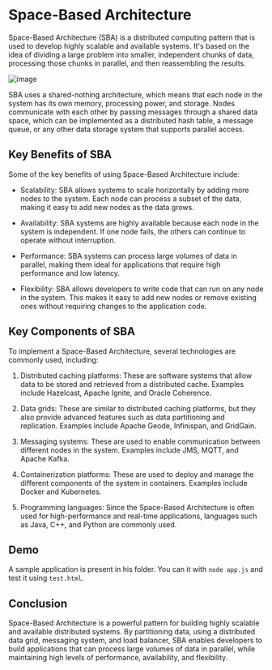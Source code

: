 # Space-Based Architecture

Space-Based Architecture (SBA) is a distributed computing pattern that is used to develop highly scalable and available systems. It's based on the idea of dividing a large problem into smaller, independent chunks of data, processing those chunks in parallel, and then reassembling the results.

![image](https://github.com/rammishr/Architecture-Patterns/assets/43367262/1cde254b-567e-4dfa-950f-a418c5da107b)

SBA uses a shared-nothing architecture, which means that each node in the system has its own memory, processing power, and storage. Nodes communicate with each other by passing messages through a shared data space, which can be implemented as a distributed hash table, a message queue, or any other data storage system that supports parallel access.

## Key Benefits of SBA

Some of the key benefits of using Space-Based Architecture include:

- Scalability: SBA allows systems to scale horizontally by adding more nodes to the system. Each node can process a subset of the data, making it easy to add new nodes as the data grows.

- Availability: SBA systems are highly available because each node in the system is independent. If one node fails, the others can continue to operate without interruption.

- Performance: SBA systems can process large volumes of data in parallel, making them ideal for applications that require high performance and low latency.

- Flexibility: SBA allows developers to write code that can run on any node in the system. This makes it easy to add new nodes or remove existing ones without requiring changes to the application code.

## Key Components of SBA

To implement a Space-Based Architecture, several technologies are commonly used, including:

1. Distributed caching platforms: These are software systems that allow data to be stored and retrieved from a distributed cache. Examples include Hazelcast, Apache Ignite, and Oracle Coherence.

2. Data grids: These are similar to distributed caching platforms, but they also provide advanced features such as data partitioning and replication. Examples include Apache Geode, Infinispan, and GridGain.

3. Messaging systems: These are used to enable communication between different nodes in the system. Examples include JMS, MQTT, and Apache Kafka.

4. Containerization platforms: These are used to deploy and manage the different components of the system in containers. Examples include Docker and Kubernetes.

5. Programming languages: Since the Space-Based Architecture is often used for high-performance and real-time applications, languages such as Java, C++, and Python are commonly used.

## Demo
A sample application is present in his folder. You can it with `node app.js` and test it using `test.html`.

## Conclusion

Space-Based Architecture is a powerful pattern for building highly scalable and available distributed systems. By partitioning data, using a distributed data grid, messaging system, and load balancer, SBA enables developers to build applications that can process large volumes of data in parallel, while maintaining high levels of performance, availability, and flexibility.
